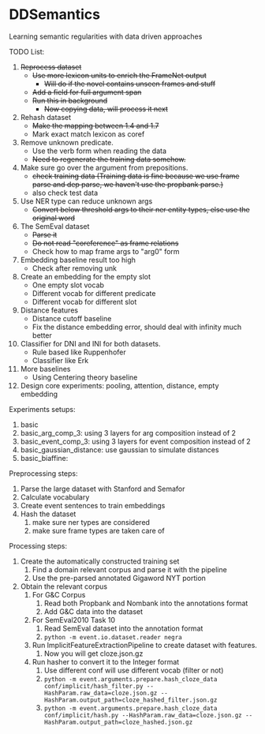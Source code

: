 # DDSemantics
Learning semantic regularities with data driven approaches

TODO List:
1. ~~Reprocess dataset~~
    - ~~Use more lexicon units to enrich the FrameNet output~~
        - ~~Will do if the novel contains unseen frames and stuff~~
    - ~~Add a field for full argument span~~
    - ~~Run this in background~~
        - ~~Now copying data, will process it next~~
1. Rehash dataset
    - ~~Make the mapping between 1.4 and 1.7~~
    - Mark exact match lexicon as coref
1. Remove unknown predicate.
    - Use the verb form when reading the data 
    - ~~Need to regenerate the training data somehow.~~
1. Make sure go over the argument from prepositions.
    - ~~check training data (Training data is fine because we use frame parse 
    and dep parse, we haven't use the propbank parse.)~~
    - also check test data
1. Use NER type can reduce unknown args
    - ~~Convert below threshold args to their ner entity types, else use the original word~~
1. The SemEval dataset
    - ~~Parse it~~
    - ~~Do not read "coreference" as frame relations~~
    - Check how to map frame args to "arg0" form
1. Embedding baseline result too high
    - Check after removing unk
1. Create an embedding for the empty slot
    - One empty slot vocab
    - Different vocab for different predicate
    - Different vocab for different slot
1. Distance features
    - Distance cutoff baseline
    - Fix the distance embedding error, should deal with infinity much better
1. Classifier for DNI and INI for both datasets.
    - Rule based like Ruppenhofer
    - Classifier like Erk
1. More baselines
    - Using Centering theory baseline
1. Design core experiments: pooling, attention, distance, empty embedding


Experiments setups:
1. basic
1. basic_arg_comp_3: using 3 layers for arg composition instead of 2
1. basic_event_comp_3: using 3 layers for event composition instead of 2
1. basic_gaussian_distance: use gaussian to simulate distances
1. basic_biaffine:

Preprocessing steps:
1. Parse the large dataset with Stanford and Semafor
1. Calculate vocabulary
1. Create event sentences to train embeddings
1. Hash the dataset
    1. make sure ner types are considered
    1. make sure frame types are taken care of 

Processing steps:
1. Create the automatically constructed training set
    1. Find a domain relevant corpus and parse it with the pipeline
    1. Use the pre-parsed annotated Gigaword NYT portion
1. Obtain the relevant corpus
    1. For G&C Corpus
        1. Read both Propbank and Nombank into the annotations format
        1. Add G&C data into the dataset        
    1. For SemEval2010 Task 10
        1. Read SemEval dataset into the annotation format
        1. ```python -m event.io.dataset.reader negra```
    1. Run ImplicitFeatureExtractionPipeline to create dataset with features.
        1. Now you will get cloze.json.gz
    1. Run hasher to convert it to the Integer format
        1. Use different conf will use different vocab (filter or not) 
        1. ```python -m event.arguments.prepare.hash_cloze_data conf/implicit/hash_filter.py --HashParam.raw_data=cloze.json.gz --HashParam.output_path=cloze_hashed_filter.json.gz```
        1. ```python -m event.arguments.prepare.hash_cloze_data conf/implicit/hash.py --HashParam.raw_data=cloze.json.gz --HashParam.output_path=cloze_hashed.json.gz```


